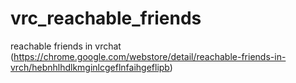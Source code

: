 # vrc_reachable_friends
reachable friends in vrchat (https://chrome.google.com/webstore/detail/reachable-friends-in-vrch/hebnhlhdlkmginlcgeflnfaihgeflipb)
